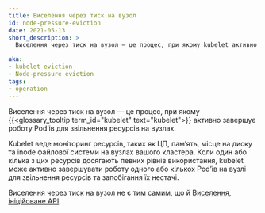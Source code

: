 ```yaml
---
title: Виселення через тиск на вузол
id: node-pressure-eviction
date: 2021-05-13
short_description: >
  Виселення через тиск на вузол — це процес, при якому kubelet активно завершує роботу Podʼів для звільнення ресурсів на вузлах.

aka:
- kubelet eviction
- Node-pressure eviction
tags:
- operation
---
```


Виселення через тиск на вузол — це процес, при якому {{<glossary_tooltip term_id="kubelet" text="kubelet">}} активно завершує роботу Podʼів для звільнення ресурсів на вузлах.

<!--more-->

Kubelet веде моніторинг ресурсів, таких як ЦП, памʼять, місце на диску та inode файлової системи на вузлах вашого кластера. Коли один або кілька з цих ресурсів досягають певних рівнів використання, kubelet може активно завершувати роботу одного або кількох Podʼів на вузлі для звільнення ресурсів та запобігання їх нестачі.

Виселення через тиск на вузол не є тим самим, що й [Виселення, ініційоване API](/uk/docs/concepts/scheduling-eviction/api-eviction/).
